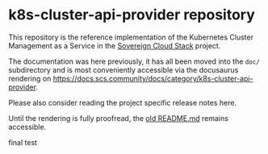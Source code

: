 # k8s-cluster-api-provider repository

This repository is the reference implementation of the Kubernetes Cluster
Management as a Service in the [Sovereign Cloud Stack](https://scs.community/)
project.

The documentation was here previously, it has all been moved into the `doc/`
subdirectory and is most conveniently accessible via the docusaurus rendering
on <https://docs.scs.community/docs/category/k8s-cluster-api-provider>.



Please also consider reading the project specific release notes here.

<!-- Remove this soon! -->
Until the rendering is fully proofread, the [old README.md](OLD_README.md)
remains accessible.

final test
